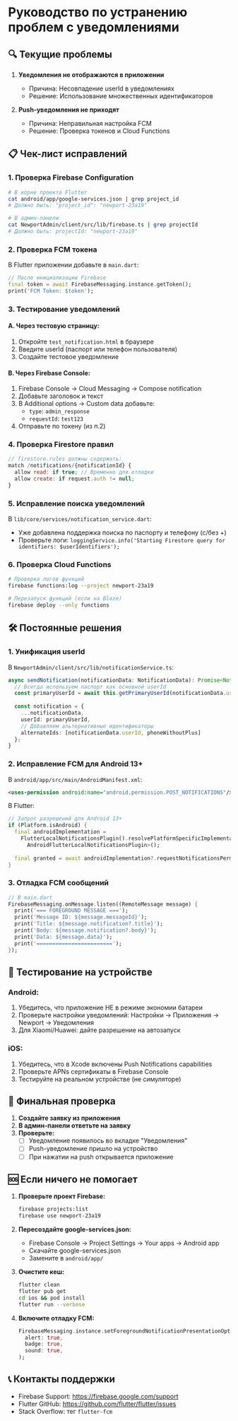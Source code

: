 # Руководство по устранению проблем с уведомлениями

## 🔍 Текущие проблемы

1. **Уведомления не отображаются в приложении**
   - Причина: Несовпадение userId в уведомлениях
   - Решение: Использование множественных идентификаторов

2. **Push-уведомления не приходят**
   - Причина: Неправильная настройка FCM
   - Решение: Проверка токенов и Cloud Functions

## 📋 Чек-лист исправлений

### 1. Проверка Firebase Configuration

```bash
# В корне проекта Flutter
cat android/app/google-services.json | grep project_id
# Должно быть: "project_id": "newport-23a19"

# В админ-панели
cat NewportAdmin/client/src/lib/firebase.ts | grep projectId
# Должно быть: projectId: "newport-23a19"
```

### 2. Проверка FCM токена

В Flutter приложении добавьте в `main.dart`:

```dart
// После инициализации Firebase
final token = await FirebaseMessaging.instance.getToken();
print('FCM Token: $token');
```

### 3. Тестирование уведомлений

#### A. Через тестовую страницу:
1. Откройте `test_notification.html` в браузере
2. Введите userId (паспорт или телефон пользователя)
3. Создайте тестовое уведомление

#### B. Через Firebase Console:
1. Firebase Console → Cloud Messaging → Compose notification
2. Добавьте заголовок и текст
3. В Additional options → Custom data добавьте:
   - `type`: `admin_response`
   - `requestId`: `test123`
4. Отправьте по токену (из п.2)

### 4. Проверка Firestore правил

```javascript
// firestore.rules должны содержать:
match /notifications/{notificationId} {
  allow read: if true; // Временно для отладки
  allow create: if request.auth != null;
}
```

### 5. Исправление поиска уведомлений

В `lib/core/services/notification_service.dart`:
- Уже добавлена поддержка поиска по паспорту и телефону (с/без +)
- Проверьте логи: `loggingService.info('Starting Firestore query for identifiers: $userIdentifiers');`

### 6. Проверка Cloud Functions

```bash
# Проверка логов функций
firebase functions:log --project newport-23a19

# Перезапуск функций (если на Blaze)
firebase deploy --only functions
```

## 🛠️ Постоянные решения

### 1. Унификация userId

В `NewportAdmin/client/src/lib/notificationService.ts`:

```typescript
async sendNotification(notificationData: NotificationData): Promise<Notification> {
  // Всегда используем паспорт как основной userId
  const primaryUserId = await this.getPrimaryUserId(notificationData.userId);
  
  const notification = {
    ...notificationData,
    userId: primaryUserId,
    // Добавляем альтернативные идентификаторы
    alternateIds: [notificationData.userId, phoneWithoutPlus]
  };
}
```

### 2. Исправление FCM для Android 13+

В `android/app/src/main/AndroidManifest.xml`:

```xml
<uses-permission android:name="android.permission.POST_NOTIFICATIONS"/>
```

В Flutter:

```dart
// Запрос разрешений для Android 13+
if (Platform.isAndroid) {
  final androidImplementation = 
    FlutterLocalNotificationsPlugin().resolvePlatformSpecificImplementation<
      AndroidFlutterLocalNotificationsPlugin>();
  
  final granted = await androidImplementation?.requestNotificationsPermission();
}
```

### 3. Отладка FCM сообщений

```dart
// В main.dart
FirebaseMessaging.onMessage.listen((RemoteMessage message) {
  print('=== FOREGROUND MESSAGE ===');
  print('Message ID: ${message.messageId}');
  print('Title: ${message.notification?.title}');
  print('Body: ${message.notification?.body}');
  print('Data: ${message.data}');
  print('========================');
});
```

## 📱 Тестирование на устройстве

### Android:
1. Убедитесь, что приложение НЕ в режиме экономии батареи
2. Проверьте настройки уведомлений: Настройки → Приложения → Newport → Уведомления
3. Для Xiaomi/Huawei: дайте разрешение на автозапуск

### iOS:
1. Убедитесь, что в Xcode включены Push Notifications capabilities
2. Проверьте APNs сертификаты в Firebase Console
3. Тестируйте на реальном устройстве (не симуляторе)

## 🚀 Финальная проверка

1. **Создайте заявку из приложения**
2. **В админ-панели ответьте на заявку**
3. **Проверьте:**
   - [ ] Уведомление появилось во вкладке "Уведомления"
   - [ ] Push-уведомление пришло на устройство
   - [ ] При нажатии на push открывается приложение

## 🆘 Если ничего не помогает

1. **Проверьте проект Firebase:**
   ```bash
   firebase projects:list
   firebase use newport-23a19
   ```

2. **Пересоздайте google-services.json:**
   - Firebase Console → Project Settings → Your apps → Android app
   - Скачайте google-services.json
   - Замените в `android/app/`

3. **Очистите кеш:**
   ```bash
   flutter clean
   flutter pub get
   cd ios && pod install
   flutter run --verbose
   ```

4. **Включите отладку FCM:**
   ```dart
   FirebaseMessaging.instance.setForegroundNotificationPresentationOptions(
     alert: true,
     badge: true,
     sound: true,
   );
   ```

## 📞 Контакты поддержки

- Firebase Support: https://firebase.google.com/support
- Flutter GitHub: https://github.com/flutter/flutter/issues
- Stack Overflow: тег `flutter-fcm` 